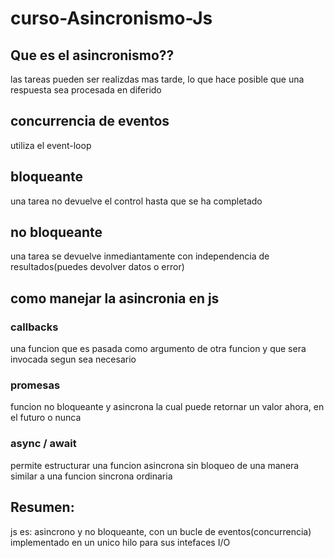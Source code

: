 # curso-Asincronismo-Js

## Que es el asincronismo??
las tareas pueden ser realizdas mas tarde, lo que hace posible que una respuesta sea procesada en diferido

## concurrencia de eventos
utiliza el event-loop

## bloqueante
una tarea no devuelve el control hasta que se ha completado

## no bloqueante
una tarea se devuelve inmediantamente con independencia de resultados(puedes devolver datos o error)

## como manejar la asincronia en js
 
### callbacks
una funcion que es pasada como argumento de otra funcion y que sera invocada segun sea necesario

### promesas
funcion no bloqueante y asincrona la cual puede retornar un valor ahora, en el futuro o nunca

### async / await 
permite estructurar una funcion asincrona sin bloqueo de una manera similar a una funcion sincrona ordinaria

## Resumen:
js es: asincrono y no bloqueante, con un bucle de eventos(concurrencia) implementado en un unico hilo para sus intefaces I/O
